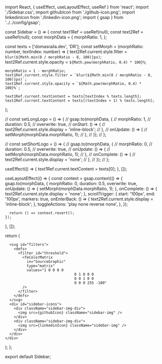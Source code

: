 import React, { useEffect, useLayoutEffect, useRef } from 'react';
import './Sidebar.css';
import githubIcon from './github-icon.png';
import linkedinIcon from './linkedin-icon.png';
import { gsap } from '../../config/gsap';

const Sidebar = () => {
  const text1Ref = useRef<HTMLSpanElement>(null);
  const text2Ref = useRef<HTMLSpanElement>(null);
  const morphData = {
    morphRatio: 1,
  };

  const texts = ['domasraila.dev', 'DR'];
  const setMorph = (morphRatio: number, textIndex: number) => {
    text2Ref.current.style.filter = `blur(${Math.min(8 / morphRatio - 8, 100)}px)`;
    text2Ref.current.style.opacity = `${Math.pow(morphRatio, 0.4) * 100}%`;

    morphRatio = 1 - morphRatio;
    text1Ref.current.style.filter = `blur(${Math.min(8 / morphRatio - 8, 100)}px)`;
    text1Ref.current.style.opacity = `${Math.pow(morphRatio, 0.4) * 100}%`;

    text1Ref.current.textContent = texts[textIndex % texts.length];
    text2Ref.current.textContent = texts[(textIndex + 1) % texts.length];
  };

  // const setLongLogo = () => {
  //   gsap.to(morphData, {
  //     morphRatio: 1,
  //     duration: 0.5,
  //     overwrite: true,
  //     onStart: () => {
  //       text2Ref.current.style.display = 'inline-block';
  //     },
  //     onUpdate: () => {
  //       setMorph(morphData.morphRatio, 1);
  //     },
  //   });
  // };

  // const setShortLogo = () => {
  //   gsap.to(morphData, {
  //     morphRatio: 0,
  //     duration: 0.5,
  //     overwrite: true,
  //     onUpdate: () => {
  //       setMorph(morphData.morphRatio, 1);
  //     },
  //     onComplete: () => {
  //       text2Ref.current.style.display = 'none';
  //     },
  //   });
  // };

  useEffect(() => {
    text1Ref.current.textContent = texts[0];
  }, []);

  useLayoutEffect(() => {
    const context = gsap.context(() => {
      gsap.to(morphData, {
        morphRatio: 0,
        duration: 0.5,
        overwrite: true,
        onUpdate: () => {
          setMorph(morphData.morphRatio, 1);
        },
        onComplete: () => {
          text2Ref.current.style.display = 'none';
        },
        scrollTrigger: {
          start: '100px',
          end: '100px',
          markers: true,
          onEnterBack: () => {
            text2Ref.current.style.display = 'inline-block';
          },
          toggleActions: 'play none reverse none',
        },
      });

      return () => context.revert();
    });
  }, []);

  return (
    <div id="sidebar-div">
      <a href="" id="logo-link">
        <div id="logo-texts-container">
          <span id="text1" ref={text1Ref}></span>
          <span id="text2" ref={text2Ref}></span>
        </div>
      </a>

      <svg id="filters">
        <defs>
          <filter id="threshold">
            <feColorMatrix
              in="SourceGraphic"
              type="matrix"
              values="1 0 0 0 0
									0 1 0 0 0
									0 0 1 0 0
									0 0 0 255 -100"
            />
          </filter>
        </defs>
      </svg>
      <div id="sidebar-icons">
        <div className="sidebar-img-div">
          <img src={githubIcon} className="sidebar-img" />
        </div>
        <div className="sidebar-img-div">
          <img src={linkedinIcon} className="sidebar-img" />
        </div>
      </div>
    </div>
  );
};

export default Sidebar;
